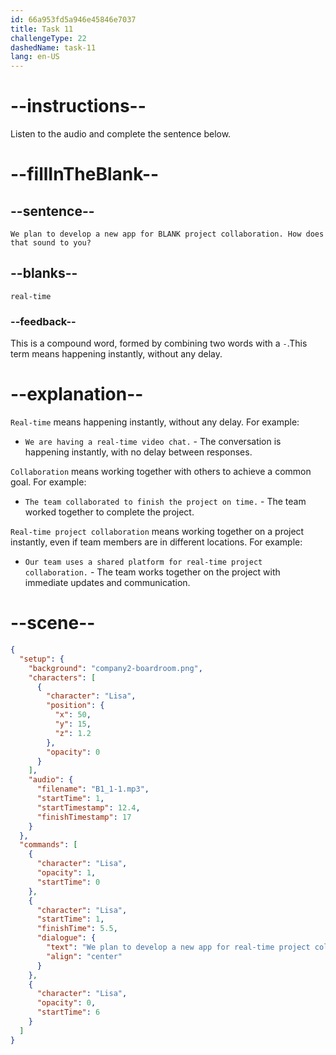 ```yaml
---
id: 66a953fd5a946e45846e7037
title: Task 11
challengeType: 22
dashedName: task-11
lang: en-US
---
```

<!--
AUDIO REFERENCE:
Lisa: We plan to develop a new app for real-time project collaboration. How does that sound to you?
-->

# --instructions--

Listen to the audio and complete the sentence below.

# --fillInTheBlank--

## --sentence--

`We plan to develop a new app for BLANK project collaboration. How does that sound to you?`

## --blanks--

`real-time`

### --feedback--

This is a compound word, formed by combining two words with a `-`.This term means happening instantly, without any delay.


# --explanation--

`Real-time` means happening instantly, without any delay. For example:

- `We are having a real-time video chat.` - The conversation is happening instantly, with no delay between responses.

`Collaboration` means working together with others to achieve a common goal. For example:

- `The team collaborated to finish the project on time.` - The team worked together to complete the project.

`Real-time project collaboration` means working together on a project instantly, even if team members are in different locations. For example:

- `Our team uses a shared platform for real-time project collaboration.` - The team works together on the project with immediate updates and communication.

# --scene--

```json
{
  "setup": {
    "background": "company2-boardroom.png",
    "characters": [
      {
        "character": "Lisa",
        "position": {
          "x": 50,
          "y": 15,
          "z": 1.2
        },
        "opacity": 0
      }
    ],
    "audio": {
      "filename": "B1_1-1.mp3",
      "startTime": 1,
      "startTimestamp": 12.4,
      "finishTimestamp": 17
    }
  },
  "commands": [
    {
      "character": "Lisa",
      "opacity": 1,
      "startTime": 0
    },
    {
      "character": "Lisa",
      "startTime": 1,
      "finishTime": 5.5,
      "dialogue": {
        "text": "We plan to develop a new app for real-time project collaboration. How does that sound to you?",
        "align": "center"
      }
    },
    {
      "character": "Lisa",
      "opacity": 0,
      "startTime": 6
    }
  ]
}
```
